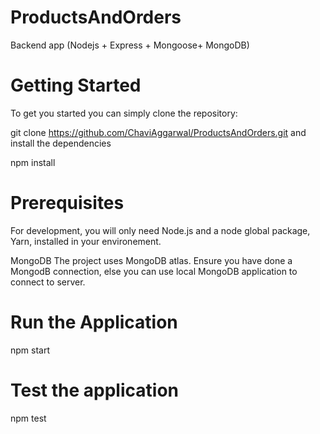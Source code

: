 # ProductsAndOrders
Backend app (Nodejs + Express + Mongoose+ MongoDB)

# Getting Started

To get you started you can simply clone the repository:

git clone https://github.com/ChaviAggarwal/ProductsAndOrders.git
and install the dependencies

npm install

# Prerequisites

For development, you will only need Node.js and a node global package, Yarn, installed in your environement.

MongoDB
The project uses MongoDB atlas. Ensure you have done a MongodB connection, else you can use local MongoDB application to connect to server.

# Run the Application
npm start

# Test the application
npm test